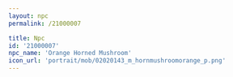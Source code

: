 ```yaml
---
layout: npc
permalink: /21000007

title: Npc
id: '21000007'
npc_name: 'Orange Horned Mushroom'
icon_url: 'portrait/mob/02020143_m_hornmushroomorange_p.png'
---
```

